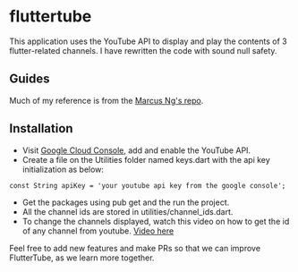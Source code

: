 # fluttertube

This application uses the YouTube API to display and play the contents of 3 flutter-related channels.
I have rewritten the code with sound null safety.

## Guides
Much of my reference is from the [Marcus Ng's repo](https://github.com/MarcusNg/flutter_youtube_api).

## Installation
* Visit [Google Cloud Console](https://console.cloud.google.com/), add and enable the YouTube API.
* Create a file on the Utilities folder named keys.dart with the api key initialization as below:

```
const String apiKey = 'your youtube api key from the google console';
```

* Get the packages using pub get and the run the project.
* All the channel ids are stored in utilities/channel_ids.dart.
* To change the channels displayed, watch this video on how to get the id of any channel from youtube. [Video here]('https://www.youtube.com/watch?v=D12v4rTtiYM&t=50s&ab_channel=WebbyFan.com')

Feel free to add new features and make PRs so that we can improve FlutterTube, as we learn more together.
